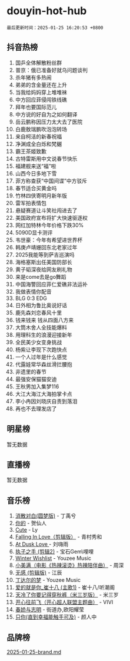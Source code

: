 # douyin-hot-hub

`最后更新时间：2025-01-25 16:20:53 +0800`

## 抖音热榜

1. 国乒全体解散粉丝群
1. 普京：俄已准备好就乌问题谈判
1. 杀年猪有多热闹
1. 弟弟的含金量还在上升
1. 当我给妈妈穿上堆堆袜
1. 中方回应菲侵闯铁线礁
1. 拜年也要国际范儿
1. 中方说的好自为之如何翻译
1. 岳云鹏称因压力太大去了医院
1. 白鹿敖瑞鹏吹泡泡转场
1. 来自柯洁的新春祝福
1. 净渊成全白烁和梵樾
1. 霸王茶姬致歉
1. 古特雷斯用中文说春节快乐
1. 福建舰来送“福”啦
1. 山西今日多地下雪
1. 菲方称查获“中国间谍”中方驳斥
1. 春节适合买黄金吗
1. 竹林四侠寄明月新年版
1. 雷军拍表情包
1. 悬疑赛道让斗笑社闯进去了
1. 美国政府宣布将扩大快速驱逐权
1. 网红加特林今年价格下跌30%
1. 5090D显卡测评
1. 韦世豪：今年有希望进世界杯
1. 韩庚卢靖姗回东北老家过年
1. 2025我能等到萨吉巡演吗
1. 海格塞斯出任美国防部长
1. 黄子韬深夜给网友刷礼物
1. 来是come去是go舞蹈
1. 中国海警回应菲仁爱礁非法运补
1. 我做表情你配音
1. BLG 0:3 EDG
1. 日外相为鲁比奥说好话
1. 鹿先森刘恋春风十里
1. 钱来钱来 钱从四面八方来
1. 大筒木舍人全技能爆料
1. 用理科生的浪漫迎接新年
1. 全民美少女变身挑战
1. 杨紫让李现下次跑快点
1. 一个人过年是什么感觉
1. 代露娃常华森丝滑拦腰抱
1. 非遗里的春节
1. 最强安保猫猫安迪
1. 王秋男加入集梦116
1. 大江大海江大海拍掌卡点
1. 李小冉因刘晓庆自责到落泪
1. 再也不去理发店了

## 明星榜

暂无数据

## 直播榜

暂无数据

## 音乐榜

1. [消散对白(圆梦版)](https://sf5-hl-cdn-tos.douyinstatic.com/obj/tos-cn-ve-2774/og4jB5I5IizzoZVAAAzWgBMAsMDWoArfwBOiFs) - 丁禹兮
1. [你的](https://sf5-hl-cdn-tos.douyinstatic.com/obj/tos-cn-ve-2774/oYuIeKf42jB7sEV6B2upMdpYAgfrQWj0FeRegh) - 贺仙人
1. [Cute](https://sf5-hl-cdn-tos.douyinstatic.com/obj/tos-cn-ve-2774/o4IbIzHWKAAB4wsS5qMBRiiAlEBGTpQRNfFvuo) - Ly
1. [Falling In Love（剪辑版）](https://sf5-hl-cdn-tos.douyinstatic.com/obj/tos-cn-ve-2774/o8ajpA8zzgBPahbBIO8AcKGBLJezFCRd1wfP9f) - 青村秀和
1. [ At Dusk  Love ](https://sf5-hl-cdn-tos.douyinstatic.com/obj/tos-cn-ve-2774/o8CrpCf5CaYgI4ZrtQgMQAFEfuGqNnRSDQAPBc) - 刘嗨雨
1. [执子之手 (剪辑2)](https://sf5-hl-cdn-tos.douyinstatic.com/obj/tos-cn-ve-2774/oUoZLQjCc31XzqsBnBQUNgeKtYPBcgbFDwtfcu) - 宝石Gem\哩哩
1. [Winter Wishlist](https://sf5-hl-cdn-tos.douyinstatic.com/obj/tos-cn-ve-2774/oIIgUOeamCFCVAzxN6MFRLIBlLGpUqQxeeHrLE) - Youzee Music
1. [小美满（电影《热辣滚烫》热辣陪伴曲）](https://sf5-hl-cdn-tos.douyinstatic.com/obj/tos-cn-ve-2774/o0GAn2lSgfZIDUgtevCGDQYnFg4CwnrBaxbTZL) - 周深
1. [无感 (剪辑版)](https://sf5-hl-cdn-tos.douyinstatic.com/obj/tos-cn-ve-2774/o0eIsUzJBDlQaQFC5OFlgbMEZC1TFYBftOBn6p) - 江辰
1. [丁达尔的梦](https://sf5-hl-cdn-tos.douyinstatic.com/obj/tos-cn-ve-2774/oMU3WirUZBVQkAC9ccG5P2IQirziZM2RTInUY) - Youzee Music
1. [爱的就是你_崔十八 (主歌1)](https://sf5-hl-cdn-tos.douyinstatic.com/obj/tos-cn-ve-2774/oI5BO5DhFZ6UTcNCnZaOCBLtZ7WIMQGfgnXf5E) - 崔十八/听潮阁
1. [天冷了你要记得穿秋裤（米三岁版）](https://sf5-hl-cdn-tos.douyinstatic.com/obj/tos-cn-ve-2774/oQlIwVIDWiZ6BQilAorS7MA0AgCkQDvcZAdm1) - 米三岁
1. [开心往前飞（开心超人联盟主题曲）](https://sf5-hl-cdn-tos.douyinstatic.com/obj/tos-cn-ve-2774/9d8fb7c82cf1421fb93a9fe925275e0a) - VIVI
1. [春娇与志明](https://sf5-hl-cdn-tos.douyinstatic.com/obj/tos-cn-ve-2774/e530d8fceb7044b39707d7f9ff54add1) - 街道办,欧阳耀莹
1. [只你(直到幸福能触手可及)](https://sf5-hl-cdn-tos.douyinstatic.com/obj/tos-cn-ve-2774/o0lBkRDzFTeaVSUz3ZZSCBVtZ5DIMQGfgmEAuE) - 颜人中

## 品牌榜

[2025-01-25-brand.md](2025-01-25-brand.md)
